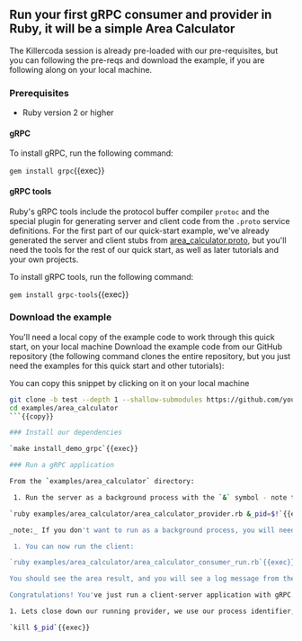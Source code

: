 ## Run your first gRPC consumer and provider in Ruby, it will be a simple Area Calculator


The Killercoda session is already pre-loaded with our pre-requisites, but you can following the pre-reqs and download the example, if you are following along on your local machine.

### Prerequisites

- Ruby version 2 or higher

#### gRPC

To install gRPC, run the following command:

`gem install grpc`{{exec}}

#### gRPC tools

Ruby's gRPC tools include the protocol buffer compiler `protoc` and the special
plugin for generating server and client code from the `.proto` service
definitions. For the first part of our quick-start example, we've already
generated the server and client stubs from
[area_calculator.proto](https://github.com/pact-foundation/pact-plugins/blob/main/examples/gRPC/area_calculator/proto/area_calculator.proto),
but you'll need the tools for the rest of our quick start, as well as later
tutorials and your own projects.

To install gRPC tools, run the following command:

`gem install grpc-tools`{{exec}}


### Download the example

You'll need a local copy of the example code to work through this quick start, on your local machine
Download the example code from our GitHub repository (the following command
clones the entire repository, but you just need the examples for this quick start
and other tutorials):

You can copy this snippet by clicking on it on your local machine

```sh
git clone -b test --depth 1 --shallow-submodules https://github.com/you54f/pact-ruby-ffi
cd examples/area_calculator
```{{copy}}

### Install our dependencies

`make install_demo_grpc`{{exec}}

### Run a gRPC application

From the `examples/area_calculator` directory:

 1. Run the server as a background process with the `&` symbol - note the process identifier, we will use this later to close down the server:

`ruby examples/area_calculator/area_calculator_provider.rb &_pid=$!`{{exec}}

_note:_ If you don't want to run as a background process, you will need to open a new tab, to run the client.

 1. You can now run the client:

`ruby examples/area_calculator/area_calculator_consumer_run.rb`{{exec}}

You should see the area result, and you will see a log message from the provider stating it received the request, and calculated a result.

Congratulations! You've just run a client-server application with gRPC.

1. Lets close down our running provider, we use our process identifier, and tell our system to kill that process

`kill $_pid`{{exec}}
